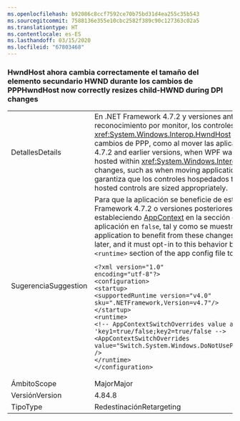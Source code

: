```yaml
---
ms.openlocfilehash: b92086c8ccf7592ce70b75bd31d4ea255c35b543
ms.sourcegitcommit: 7588136e355e10cbc2582f389c90c127363c02a5
ms.translationtype: HT
ms.contentlocale: es-ES
ms.lasthandoff: 03/15/2020
ms.locfileid: "67803468"
---
```

### <a name="hwndhost-now-correctly-resizes-child-hwnd-during-dpi-changes"></a><span data-ttu-id="04257-101">HwndHost ahora cambia correctamente el tamaño del elemento secundario HWND durante los cambios de PPP</span><span class="sxs-lookup"><span data-stu-id="04257-101">HwndHost now correctly resizes child-HWND during DPI changes</span></span>

|   |   |
|---|---|
|<span data-ttu-id="04257-102">Detalles</span><span class="sxs-lookup"><span data-stu-id="04257-102">Details</span></span>|<span data-ttu-id="04257-103">En .NET Framework 4.7.2 y versiones anteriores, cuando WPF se ejecutaba en modo de reconocimiento por monitor, los controles hospedados en <xref:System.Windows.Interop.HwndHost> no tenían el tamaño correcto después de realizar cambios de PPP, como al mover las aplicaciones de un monitor a otro.</span><span class="sxs-lookup"><span data-stu-id="04257-103">In .NET Framework 4.7.2 and earlier versions, when WPF was run in Per-Monitor Aware mode, controls hosted within <xref:System.Windows.Interop.HwndHost> were not sized correctly after DPI changes, such as when moving applications from one monitor to another.</span></span> <span data-ttu-id="04257-104">Esta corrección garantiza que los controles hospedados tienen un tamaño apropiado.</span><span class="sxs-lookup"><span data-stu-id="04257-104">This fix ensures that hosted controls are sized appropriately.</span></span>|
|<span data-ttu-id="04257-105">Sugerencia</span><span class="sxs-lookup"><span data-stu-id="04257-105">Suggestion</span></span>|<span data-ttu-id="04257-106">Para que la aplicación se beneficie de estos cambios, se debe ejecutar en .NET Framework 4.7.2 o versiones posteriores y debe participar en este comportamiento estableciendo [AppContext](https://docs.microsoft.com/dotnet/framework/configure-apps/file-schema/runtime/appcontextswitchoverrides-element) en la sección <code>&lt;runtime&gt;</code> del archivo de configuración de aplicación en <code>false</code>, tal y como se muestra en el ejemplo siguiente.</span><span class="sxs-lookup"><span data-stu-id="04257-106">In order for the application to benefit from these changes, it must run on the .NET Framework 4.7.2 or later, and it must opt-in to this behavior by setting the following [AppContext Switch](https://docs.microsoft.com/dotnet/framework/configure-apps/file-schema/runtime/appcontextswitchoverrides-element) in the <code>&lt;runtime&gt;</code> section of the app config file to <code>false</code>, as the following example shows.</span></span><pre><code class="lang-xml">&lt;?xml version=&quot;1.0&quot; encoding=&quot;utf-8&quot;?&gt;&#13;&#10;&lt;configuration&gt;&#13;&#10;&lt;startup&gt;&#13;&#10;&lt;supportedRuntime version=&quot;v4.0&quot; sku=&quot;.NETFramework,Version=v4.7&quot;/&gt;&#13;&#10;&lt;/startup&gt;&#13;&#10;&lt;runtime&gt;&#13;&#10;&lt;!-- AppContextSwitchOverrides value attribute is in the form of &#39;key1=true/false;key2=true/false  --&gt;&#13;&#10;&lt;AppContextSwitchOverrides value=&quot;Switch.System.Windows.DoNotUsePresentationDpiCapabilityTier2OrGreater=false&quot; /&gt;&#13;&#10;&lt;/runtime&gt;&#13;&#10;&lt;/configuration&gt;&#13;&#10;</code></pre>|
|<span data-ttu-id="04257-107">Ámbito</span><span class="sxs-lookup"><span data-stu-id="04257-107">Scope</span></span>|<span data-ttu-id="04257-108">Major</span><span class="sxs-lookup"><span data-stu-id="04257-108">Major</span></span>|
|<span data-ttu-id="04257-109">Versión</span><span class="sxs-lookup"><span data-stu-id="04257-109">Version</span></span>|<span data-ttu-id="04257-110">4.8</span><span class="sxs-lookup"><span data-stu-id="04257-110">4.8</span></span>|
|<span data-ttu-id="04257-111">Tipo</span><span class="sxs-lookup"><span data-stu-id="04257-111">Type</span></span>|<span data-ttu-id="04257-112">Redestinación</span><span class="sxs-lookup"><span data-stu-id="04257-112">Retargeting</span></span>|
